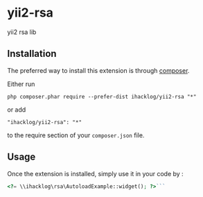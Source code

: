 yii2-rsa
========
yii2 rsa lib

Installation
------------

The preferred way to install this extension is through [composer](http://getcomposer.org/download/).

Either run

```
php composer.phar require --prefer-dist ihacklog/yii2-rsa "*"
```

or add

```
"ihacklog/yii2-rsa": "*"
```

to the require section of your `composer.json` file.


Usage
-----

Once the extension is installed, simply use it in your code by  :

```php
<?= \\ihacklog\rsa\AutoloadExample::widget(); ?>```